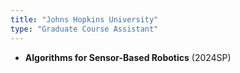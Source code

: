 ```yaml
---
title: "Johns Hopkins University"
type: "Graduate Course Assistant"
---
```


- **Algorithms for Sensor-Based Robotics** (2024SP)